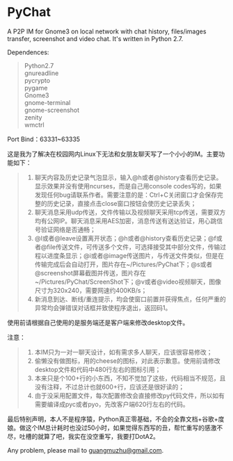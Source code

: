 PyChat
======

A P2P IM for Gnome3 on local network with chat history, files/images transfer, screenshot and video chat. It's written in Python 2.7.

Dependences:
> Python2.7<br>
> gnureadline<br>
> pycrypto<br>
> pygame<br>
> Gnome3<br>
> gnome-terminal<br>
> gnome-screenshot<br>
> zenity<br>
> wmctrl<br>

Port Bind：63331~63335

这是我为了解决在校园网内Linux下无法和女朋友聊天写了一个小小的IM。主要功能如下：
> 1. 聊天内容及历史记录气泡显示，输入@h或者@history查看历史记录。显示效果并没有使用ncurses，而是自己用console codes写的，如果发现任何bug请联系作者。需要注意的是：Ctrl+C关闭窗口才会保存完整的历史记录，直接点击close窗口按钮会使历史记录丢失；<br>
> 2. 聊天消息采用udp传送，文件传输以及视频聊天采用tcp传送，需要双方均有公网IP。聊天消息采用AES加密，消息传送有送达验证，用心跳信号验证网络是否通畅；<br>
> 3. @l或者@leave设置离开状态；@h或者@history查看历史记录；@f或者@file传送文件，可传送多个文件，可选择接受其中部分文件，传输过程以进度条显示；@i或者@image传送图片，与传送文件类似，但是在传输完成后会自动打开，图片存在~/Pictures/PyChat下；@s或者@screenshot屏幕截图并传送，图片存在~/Pictures/PyChat/ScreenShot下；@v或者@video视频聊天，图像尺寸为320x240，需要网速约400KB/s；<br>
> 4. 新消息到达、断线/重连提示，均会使窗口前置并获得焦点，任何严重的异常均会弹错误对话框并致使程序退出，返回码1。<br>

使用前请根据自己使用的是服务端还是客户端来修改desktop文件。

注意：
> 1. 本IM只为一对一聊天设计，如有需求多人聊天，应该很容易修改；<br>
> 2. 偷懒没有做图标，用的cheese的图标，对此表示歉意。使用前请修改desktop文件和代码中480行左右的图标引用；<br>
> 3. 本来只是个100+行的小东西，不知不觉加了这些，代码相当不规范，且没有注释，不过总计也就600+行，应该还是很好读的；<br>
> 4. 由于没采用配置文件，每次配置修改会直接修改py代码文件，所以如有需要编译成pyc或者pyo，先改客户端620行左右的代码。<br>

最后特别声明，本人不是程序猿，Python真正零基础，不会的全靠文档+谷歌+度娘。做这个IM总计耗时也没过50小时，如果觉得东西写的丑，帮忙重写的感激不尽，吐槽的就算了吧，我实在没空重写，我要打DotA2。

Any problem, please mail to <guangmuzhu@gmail.com>.
